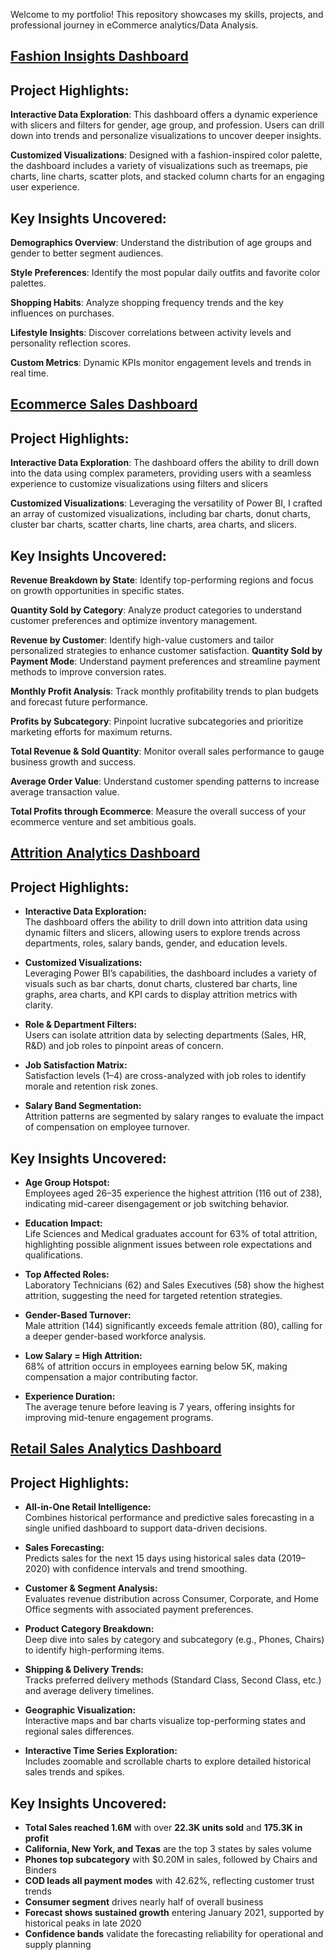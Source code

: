 Welcome to my portfolio! This repository showcases my skills, projects, and professional journey in eCommerce analytics/Data Analysis.

## [Fashion Insights Dashboard](https://saikrishnakolusu.github.io/PowerBI-Fashion-Insights-Dashboard/)


## Project Highlights:
**Interactive Data Exploration**: This dashboard offers a dynamic experience with slicers and filters for gender, age group, and profession. Users can drill down into trends and personalize visualizations to uncover deeper insights.

**Customized Visualizations**: Designed with a fashion-inspired color palette, the dashboard includes a variety of visualizations such as treemaps, pie charts, line charts, scatter plots, and stacked column charts for an engaging user experience.

## Key Insights Uncovered:
**Demographics Overview**: Understand the distribution of age groups and gender to better segment audiences.

**Style Preferences**: Identify the most popular daily outfits and favorite color palettes.

**Shopping Habits**: Analyze shopping frequency trends and the key influences on purchases.

**Lifestyle Insights**: Discover correlations between activity levels and personality reflection scores.

**Custom Metrics**: Dynamic KPIs monitor engagement levels and trends in real time.


## [Ecommerce Sales Dashboard](https://saikrishnakolusu.github.io/PowerBI-Ecommerce-Sales-Dashboard/)


## Project Highlights:
**Interactive Data Exploration**: The dashboard offers the ability to drill down into the data using complex parameters, providing users with a seamless experience to customize visualizations using filters and slicers

**Customized Visualizations**: Leveraging the versatility of Power BI, I crafted an array of customized visualizations, including bar charts, donut charts, cluster bar charts, scatter charts, line charts, area charts, and slicers.

## Key Insights Uncovered:
**Revenue Breakdown by State**: Identify top-performing regions and focus on growth opportunities in specific states.

**Quantity Sold by Category**: Analyze product categories to understand customer preferences and optimize inventory management.

**Revenue by Customer**: Identify high-value customers and tailor personalized strategies to enhance customer satisfaction.
**Quantity Sold by Payment Mode**: Understand payment preferences and streamline payment methods to improve conversion rates.

**Monthly Profit Analysis**: Track monthly profitability trends to plan budgets and forecast future performance.

**Profits by Subcategory**: Pinpoint lucrative subcategories and prioritize marketing efforts for maximum returns.

**Total Revenue & Sold Quantity**: Monitor overall sales performance to gauge business growth and success.

**Average Order Value**: Understand customer spending patterns to increase average transaction value.

**Total Profits through Ecommerce**: Measure the overall success of your ecommerce venture and set ambitious goals.


## [Attrition Analytics Dashboard](https://saikrishnakolusu.github.io/PowerBI-Attrition-Dashboard/)

## Project Highlights:
- **Interactive Data Exploration:**  
  The dashboard offers the ability to drill down into attrition data using dynamic filters and slicers, allowing users to explore trends across departments, roles, salary bands, gender, and education levels.

- **Customized Visualizations:**  
  Leveraging Power BI’s capabilities, the dashboard includes a variety of visuals such as bar charts, donut charts, clustered bar charts, line graphs, area charts, and KPI cards to display attrition metrics with clarity.

- **Role & Department Filters:**  
  Users can isolate attrition data by selecting departments (Sales, HR, R&D) and job roles to pinpoint areas of concern.

- **Job Satisfaction Matrix:**  
  Satisfaction levels (1–4) are cross-analyzed with job roles to identify morale and retention risk zones.

- **Salary Band Segmentation:**  
  Attrition patterns are segmented by salary ranges to evaluate the impact of compensation on employee turnover.

## Key Insights Uncovered:
- **Age Group Hotspot:**  
  Employees aged 26–35 experience the highest attrition (116 out of 238), indicating mid-career disengagement or job switching behavior.

- **Education Impact:**  
  Life Sciences and Medical graduates account for 63% of total attrition, highlighting possible alignment issues between role expectations and qualifications.

- **Top Affected Roles:**  
  Laboratory Technicians (62) and Sales Executives (58) show the highest attrition, suggesting the need for targeted retention strategies.

- **Gender-Based Turnover:**  
  Male attrition (144) significantly exceeds female attrition (80), calling for a deeper gender-based workforce analysis.

- **Low Salary = High Attrition:**  
  68% of attrition occurs in employees earning below 5K, making compensation a major contributing factor.

- **Experience Duration:**  
  The average tenure before leaving is 7 years, offering insights for improving mid-tenure engagement programs.


## [Retail Sales Analytics Dashboard](https://saikrishnakolusu.github.io/PowerBI-Stores-Sales-Dashboard/)

## Project Highlights:
- **All-in-One Retail Intelligence:**  
  Combines historical performance and predictive sales forecasting in a single unified dashboard to support data-driven decisions.

- **Sales Forecasting:**  
  Predicts sales for the next 15 days using historical sales data (2019–2020) with confidence intervals and trend smoothing.

- **Customer & Segment Analysis:**  
  Evaluates revenue distribution across Consumer, Corporate, and Home Office segments with associated payment preferences.

- **Product Category Breakdown:**  
  Deep dive into sales by category and subcategory (e.g., Phones, Chairs) to identify high-performing items.

- **Shipping & Delivery Trends:**  
  Tracks preferred delivery methods (Standard Class, Second Class, etc.) and average delivery timelines.

- **Geographic Visualization:**  
  Interactive maps and bar charts visualize top-performing states and regional sales differences.

- **Interactive Time Series Exploration:**  
  Includes zoomable and scrollable charts to explore detailed historical sales trends and spikes.

## Key Insights Uncovered:
- **Total Sales reached 1.6M** with over **22.3K units sold** and **175.3K in profit**  
- **California, New York, and Texas** are the top 3 states by sales volume  
- **Phones top subcategory** with $0.20M in sales, followed by Chairs and Binders  
- **COD leads all payment modes** with 42.62%, reflecting customer trust trends  
- **Consumer segment** drives nearly half of overall business  
- **Forecast shows sustained growth** entering January 2021, supported by historical peaks in late 2020  
- **Confidence bands** validate the forecasting reliability for operational and supply planning  

